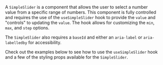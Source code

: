 A `SimpleSlider` is a component that allows the user to select a number value
from a specific range of numbers. This component is fully controlled and
requires the use of the `useSimpleSlider` hook to provide the `value` and
"controls" to updating the `value`. The hook allows for customizing the `min`,
`max`, and `step` options.

The `SimpleSlider` also requires a `baseId` and either an `aria-label` or
`aria-labelledby` for accessibility.

Check out the examples below to see how to use the `useSimpleSlider` hook and a
few of the styling props available for the `SimpleSlider`.
